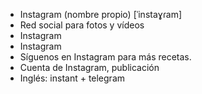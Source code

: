 - Instagram (nombre propio) [ˈinstaɣɾam]
- Red social para fotos y vídeos
- Instagram
- Instagram
- Síguenos en Instagram para más recetas.
- Cuenta de Instagram, publicación
- Inglés: instant + telegram